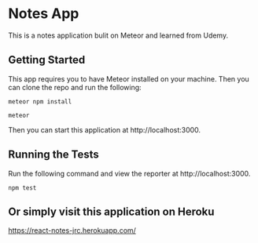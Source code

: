 # Notes App

This is a notes application bulit on Meteor and learned from Udemy.

## Getting Started

This app requires you to have Meteor installed on your machine. Then you can clone the repo and run the following:

```
meteor npm install
```

```
meteor
```

Then you can start this application at http://localhost:3000.

## Running the Tests

Run the following command and view the reporter at http://localhost:3000.

```
npm test
```

## Or simply visit this application on Heroku

https://react-notes-jrc.herokuapp.com/

